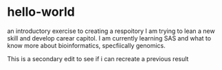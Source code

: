 # hello-world
an introductory exercise to creating a respoitory 
I am trying to lean a new skill and develop carear capitol. I am currently learning SAS and what to know more about bioinformatics, specfiically genomics.

This is a secondary edit to see if i can recreate a previous result
